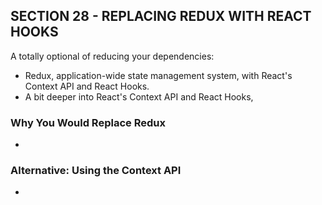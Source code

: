 ## SECTION 28 - REPLACING REDUX WITH REACT HOOKS

A totally optional of reducing your dependencies:

- Redux, application-wide state management system, with React's Context API and React Hooks.
- A bit deeper into React's Context API and React Hooks,

### Why You Would Replace Redux

-

### Alternative: Using the Context API

-
